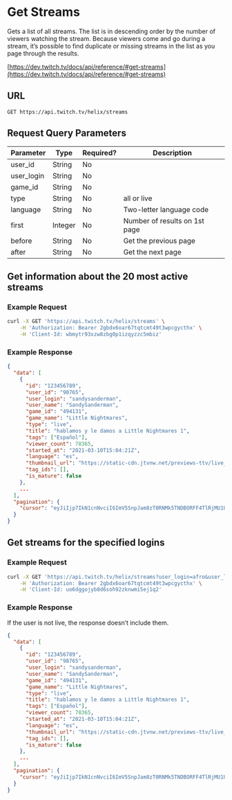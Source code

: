 # Get Streams

Gets a list of all streams. The list is in descending order by the number of viewers watching the stream. Because viewers come and go during a stream, it’s possible to find duplicate or missing streams in the list as you page through the results.

[https://dev.twitch.tv/docs/api/reference/#get-streams](https://dev.twitch.tv/docs/api/reference/#get-streams)

## URL

`GET https://api.twitch.tv/helix/streams`

## Request Query Parameters

| Parameter  | Type     | Required?  | Description                    |
|------------|----------|------------|--------------------------------|
| user_id    | String   | No         |                                |
| user_login | String   | No         |                                |
| game_id    | String   | No         |                                |
| type       | String   | No         | all or live                    |
| language   | String   | No         | Two-letter language code       |
| first      | Integer  | No         | Number of results on 1st page  |
| before     | String   | No         | Get the previous page          |
| after      | String   | No         | Get the next page              |

## Get information about the 20 most active streams 

### Example Request

``` bash
curl -X GET 'https://api.twitch.tv/helix/streams' \
    -H 'Authorization: Bearer 2gbdx6oar67tqtcmt49t3wpcgycthx' \
    -H 'Client-Id: wbmytr93xzw8zbg0p1izqyzzc5mbiz'

```

### Example Response

``` json
{
  "data": [
    {
      "id": "123456789",
      "user_id": "98765",
      "user_login": "sandysanderman",
      "user_name": "SandySanderman",
      "game_id": "494131",
      "game_name": "Little Nightmares",
      "type": "live",
      "title": "hablamos y le damos a Little Nightmares 1",
      "tags": ["Español"],
      "viewer_count": 78365,
      "started_at": "2021-03-10T15:04:21Z",
      "language": "es",
      "thumbnail_url": "https://static-cdn.jtvnw.net/previews-ttv/live_user_auronplay-{width}x{height}.jpg",
      "tag_ids": [],
      "is_mature": false
    },
    ...
  ],
  "pagination": {
    "cursor": "eyJiIjp7IkN1cnNvciI6ImV5SnpJam8zT0RNMk5TNDBORFF4TlRjMU1UY3hOU3dpWkNJNlptRnNjMlVzSW5RaU9uUnlkV1Y5In0sImEiOnsiQ3Vyc29yIjoiZXlKeklqb3hOVGs0TkM0MU56RXhNekExTVRZNU1ESXNJbVFpT21aaGJITmxMQ0owSWpwMGNuVmxmUT09In19"
  }
}
```

## Get streams for the specified logins

### Example Request

``` bash
curl -X GET 'https://api.twitch.tv/helix/streams?user_login=afro&user_login=cohhcarnage&user_login=lana_lux' \
    -H 'Authorization: Bearer 2gbdx6oar67tqtcmt49t3wpcgycthx' \
    -H 'Client-Id: uo6dggojyb8d6soh92zknwmi5ej1q2'

```

### Example Response

If the user is not live, the response doesn’t include them. 

``` json
{
  "data": [
    {
      "id": "123456789",
      "user_id": "98765",
      "user_login": "sandysanderman",
      "user_name": "SandySanderman",
      "game_id": "494131",
      "game_name": "Little Nightmares",
      "type": "live",
      "title": "hablamos y le damos a Little Nightmares 1",
      "tags": ["Español"],
      "viewer_count": 78365,
      "started_at": "2021-03-10T15:04:21Z",
      "language": "es",
      "thumbnail_url": "https://static-cdn.jtvnw.net/previews-ttv/live_user_auronplay-{width}x{height}.jpg",
      "tag_ids": [],
      "is_mature": false
    },
    ...
  ],
  "pagination": {
    "cursor": "eyJiIjp7IkN1cnNvciI6ImV5SnpJam8zT0RNMk5TNDBORFF4TlRjMU1UY3hOU3dpWkNJNlptRnNjMlVzSW5RaU9uUnlkV1Y5In0sImEiOnsiQ3Vyc29yIjoiZXlKeklqb3hOVGs0TkM0MU56RXhNekExTVRZNU1ESXNJbVFpT21aaGJITmxMQ0owSWpwMGNuVmxmUT09In19"
  }
}
```